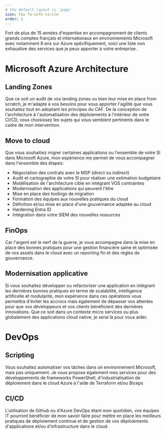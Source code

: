 ```yaml
---
# the default layout is 'page'
icon: fas fa-info-circle
order: 1
---
```



Fort de plus de 15 années d'expertise en accompagnement de clients grands comptes français et internationaux en environnements Microsoft avec notamment 9 ans sur Azure spécifiquement, voici une liste non exhaustive des services que je peux apporter à votre entreprise.

# Microsoft Azure Architecture

## Landing Zones

Que ce soit un audit de vos landing zones ou bien leur mise en place from scratch, je m'adapte à vos besoins pour vous apporter l'agilité que vous souhaitez tout en adoptant les principes du CAF. 
De la conception de l'architecture à l'automatisation des déploiements à l'intérieur de votre CI/CD, vous choisissez les sujets qui vous semblent pertinents dans le cadre de mon intervention.

## Move to cloud

Que vous souhaitiez migrer certaines applications ou l'ensemble de votre SI dans Microsoft Azure, mon expérience me permet de vous accompagner dans l'ensemble des étapes:
- Négociation des contrats avec le MSP (direct ou indirect)
- Audit et cartographie de votre SI pour réaliser une estimation budgetaire
- Modélisation de l'architecture cible en intégrant VOS contraintes
- Modernisation des applications qui peuvent l'être
- Mise en place des toolings de migration
- Formation des équipes aux nouvelles pratiques du cloud
- Définition et/ou mise en place d'une gouvernance adaptée au cloud
- Hardening Entra ID
- Intégration dans votre SIEM des nouvelles resources

## FinOps

Car l'argent est le nerf de la guerre, je vous accompagne dans la mise en place des bonnes pratiques pour une gestion financière saine et optimisée de vos assets dans le cloud avec un reporting fin et des règles de gouvernance.

## Modernisation applicative

Si vous souhaitez développer ou refactoriser une application en intégrant les dernières bonnes pratiques en terme de scalabilité, intelligence artificelle et modularité, mon expérience dans ces opérations vous permettra d'éviter les accrocs mais également de dépasser vos attentes pour que vos développeurs et vos clients bénéficient des dernières innovations. Que ce soit dans un contexte micro services ou plus globalement des applications cloud native, je serai là pour vous aider.

# DevOps

## Scripting

Vous souhaitez automatiser vos tâches dans un environnement Microsoft, mais pas uniquement. Je vous propose également mes services pour des développements de frameworks PowerShell, d'industrialisation de déploiement dans le cloud Azure à l'aide de Terraform et/ou Biceps

## CI/CD

L'utilisation de Github ou d'Azure DevOps étant mon quotidien, vos équipes IT pourront bénéficier de mon savoir faire pour mettre en place les meilleurs pratiques de déploiement continue et de gestion de vos déploiements d'applications et/ou d'infrastructure dans le cloud.

